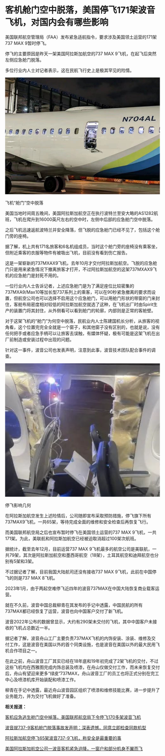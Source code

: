 # 客机舱门空中脱落，美国停飞171架波音飞机，对国内会有哪些影响

美国联邦航空管理局（FAA）发布紧急适航指令，要求涉及美国领土运营的171架737 MAX 9暂时停飞。

停飞的主要原因是昨天一架美国阿拉斯加航空的737 MAX 9飞机，在起飞后突然左侧应急舱门脱落。

多位行业内人士对记者表示，这在民航飞行史上是极其罕见的险情。

![e233b5ee53ba8a50d3bc0c62926c64e9.jpg](https://raw.githubusercontent.com/qqhsx/qqnews_image/main/2024/01/07/客机舱门空中脱落，美国停飞171架波音飞机，对国内会有哪些影响/e233b5ee53ba8a50d3bc0c62926c64e9.jpg)

飞机“舱门”空中脱落

美国当地时间周五晚间，美国阿拉斯加航空正在执行波特兰至安大略的AS1282航班，飞机在爬升到16000英尺左右的空中时，左侧中后部的应急舱门空中脱落。

之后飞机迅速返航波特兰并安全降落，但飞脱的应急舱门已经不见了，包括这个舱门旁的座椅。

据了解，机上共有171名旅客和6名机组成员，当时这个舱门旁的座椅没有乘客坐，但附近乘客的衣服等物件有被吸出飞机，目前没有看到伤亡报告。

这是一架崭新的737MXAX9飞机，去年10月才交付阿拉斯加航空。飞脱的应急舱门只是用来紧急情况下撤离旅客才打开，不过阿拉斯加航空的这架737MXAX9飞机的应急舱门是封死不用的。

一位行业内人士告诉记者，上述应急舱门是为了满足座位比较密集的737MXA9/Max10等加长型737系列上的乘客，可以在90秒紧急撤离的要求而设置，但航空公司也可以选择不启用这个应急舱门，可以用舱门形状的带窗的门来封住，客舱布局密度相对较低的阿拉斯加航空就选了这种，在飞机出厂时由Spirit生产的装置门将其封住，从外侧看可以看到舱门的轮廓，内部则是正常的客舱壁。

对于这架飞机的“舱门”为何空中脱落，民航业内人士陈建国机长分析，从旅客的视角看，这个位置完完全全就是一个窗子，和其他窗子没有区别的，也就是说，没有任何把手或者应急手柄可以让旅客去误触，有媒体怀疑，极有可能是这架飞机在出厂前制造或安装过程中出现的问题。

针对这一事件，波音公司也发表声明，注意到此事，波音技术团队配合事件的调查。

![eb92702b295ca41ad45a41f7c01cf6dd.jpg](https://raw.githubusercontent.com/qqhsx/qqnews_image/main/2024/01/07/客机舱门空中脱落，美国停飞171架波音飞机，对国内会有哪些影响/eb92702b295ca41ad45a41f7c01cf6dd.jpg)

停飞影响几何

在阿拉斯加航空发生上述险情后，公司随即宣布采取预防措施，停飞旗下所有737MAX9飞机，一共65架，等待完成全面的维修和安全检查后再恢复飞行。

而美国联邦航空局之后也宣布暂时停飞在美国领土运营的737 MAX 9飞机，一共171架。为此，美联航和阿拉斯加航空已经被迫取消超过100架次航班。

据统计，截至去年12月，目前运营737 MAX
9飞机最多的航空公司是美联航，一共79架，其次是阿拉斯加航空和墨西哥航空（18架），土耳其航空和迪拜航空也分别有5架和3架。

不过据记者了解，目前我国大陆航司还没有接收737 MAX 9飞机，此前在中国停飞的则是737 MAX 8飞机。

2023年1月，由于两起空难停飞近四年的波音737MAX在中国大陆恢复商业载客运营。

就在不久前，波音中国总裁柳青在其发布的手记中透露，中国民航的所有737MAX都已经恢复了运营，波音也向中国客户交付了新飞机。

波音2022年公布的数据曾显示，大约有290架未交付的飞机，其中中国客户未接收的飞机占总数近一半。

据记者了解，波音舟山工厂主要负责737MAX飞机的内饰安装、涂装、维修及交付工作，这是波音在美国以外的首个同类设施，也是波音在美国以外的最大民用飞机合作项目之一。

在此之前，舟山波音工厂其实已经在18年底和19年初完成了2架飞机的交付，不过这些飞机均在西雅图完成内饰总装及喷漆，在舟山仅做交付工作，而未来恢复交付后，舟山有望迎来更多“绿皮”737MAX，舟山波音工厂的员工也将正式分别在完工中心及喷漆机库开始装配和喷漆工作。

柳青在手记中透露，最近舟山波音园区组织了喷漆和维修技能比赛，进一步提升了业务能力，并为交付飞机做好了准备。

**相关报道：**

[客机应急逃生舱门空中掉落，美国联邦航空局下令停飞170多架波音飞机
](https://news.qq.com/rain/a/20240107A00TSO00)

[波音就737-9客机舱门脱落事故发声明：深表遗憾，同意立即检查同款机型](https://news.qq.com/rain/a/20240107A01IHV00)

[阿拉斯加航空停飞65架波音737-9飞机，称安全是最重要的事](https://news.qq.com/rain/a/20240106A05D0500)

[美国阿拉斯加航空公司一波音客机紧急迫降，一窗户和部分机身不翼而飞](https://news.qq.com/rain/a/20240106A04H7F00)

